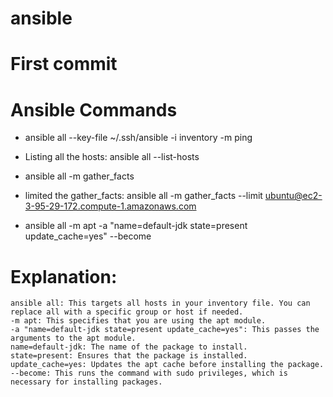 # ansible 

# First commit

# Ansible Commands
 - ansible all --key-file ~/.ssh/ansible -i inventory -m ping
 - Listing all the hosts: ansible all --list-hosts
 - ansible all -m gather_facts
 - limited the gather_facts: ansible all -m gather_facts --limit ubuntu@ec2-3-95-29-172.compute-1.amazonaws.com

 - ansible all -m apt -a "name=default-jdk state=present update_cache=yes" --become
# Explanation:
    ansible all: This targets all hosts in your inventory file. You can replace all with a specific group or host if needed.
    -m apt: This specifies that you are using the apt module.
    -a "name=default-jdk state=present update_cache=yes": This passes the arguments to the apt module.
    name=default-jdk: The name of the package to install.
    state=present: Ensures that the package is installed.
    update_cache=yes: Updates the apt cache before installing the package.
    --become: This runs the command with sudo privileges, which is necessary for installing packages.